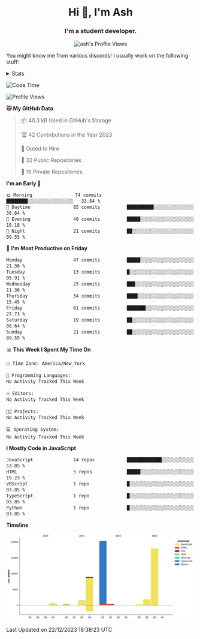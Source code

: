 <h1 align="center">Hi 👋, I'm Ash</h1>
<h3 align="center">I'm a student developer. </h3>
<p align="center"> <img src="https://komarev.com/ghpvc/?username=ash-development" alt="ash's Profile Views" /></p>
<p>You might know me from various discords!
I usually work on the following stuff: </p>

<!-- [htmljourney](https://github.com/ash-development/htmljourney/) - My project about learning the ins and outs of web development. Blogged by me on [DEV.to](https://dev.to/killua/series/10106).An aspiring developer -->

<details>
 <summary>Stats</summary><br>
<p>&nbsp;<a href="https://github.com/anuraghazra/github-readme-stats"><img align="center" src="https://github-readme-stats.vercel.app/api?username=ash-development&show_icons=true&count_private=true&theme=dracula" /></a></p>
<p>&nbsp;<a href="https://github.com/ryo-ma/github-profile-trophy"><img align="center" src="https://github-profile-trophy.vercel.app/?username=ash-development&theme=dracula&margin-w=15&margin-h=15&column=4" /></a></p>
</details>
 
<!--START_SECTION:waka-->
![Code Time](http://img.shields.io/badge/Code%20Time-7%20hrs%2048%20mins-blue)

![Profile Views](http://img.shields.io/badge/Profile%20Views-0-blue)

**🐱 My GitHub Data** 

> 📦 40.3 kB Used in GitHub's Storage 
 > 
> 🏆 42 Contributions in the Year 2023
 > 
> 💼 Opted to Hire
 > 
> 📜 32 Public Repositories 
 > 
> 🔑 19 Private Repositories 
 > 
**I'm an Early 🐤** 

```text
🌞 Morning                74 commits          ████████░░░░░░░░░░░░░░░░░   33.64 % 
🌆 Daytime                85 commits          ██████████░░░░░░░░░░░░░░░   38.64 % 
🌃 Evening                40 commits          █████░░░░░░░░░░░░░░░░░░░░   18.18 % 
🌙 Night                  21 commits          ██░░░░░░░░░░░░░░░░░░░░░░░   09.55 % 
```
📅 **I'm Most Productive on Friday** 

```text
Monday                   47 commits          █████░░░░░░░░░░░░░░░░░░░░   21.36 % 
Tuesday                  13 commits          █░░░░░░░░░░░░░░░░░░░░░░░░   05.91 % 
Wednesday                25 commits          ███░░░░░░░░░░░░░░░░░░░░░░   11.36 % 
Thursday                 34 commits          ████░░░░░░░░░░░░░░░░░░░░░   15.45 % 
Friday                   61 commits          ███████░░░░░░░░░░░░░░░░░░   27.73 % 
Saturday                 19 commits          ██░░░░░░░░░░░░░░░░░░░░░░░   08.64 % 
Sunday                   21 commits          ██░░░░░░░░░░░░░░░░░░░░░░░   09.55 % 
```


📊 **This Week I Spent My Time On** 

```text
🕑︎ Time Zone: America/New_York

💬 Programming Languages: 
No Activity Tracked This Week

🔥 Editors: 
No Activity Tracked This Week

🐱‍💻 Projects: 
No Activity Tracked This Week

💻 Operating System: 
No Activity Tracked This Week
```

**I Mostly Code in JavaScript** 

```text
JavaScript               14 repos            █████████████░░░░░░░░░░░░   53.85 % 
HTML                     5 repos             █████░░░░░░░░░░░░░░░░░░░░   19.23 % 
VBScript                 1 repo              █░░░░░░░░░░░░░░░░░░░░░░░░   03.85 % 
TypeScript               1 repo              █░░░░░░░░░░░░░░░░░░░░░░░░   03.85 % 
Python                   1 repo              █░░░░░░░░░░░░░░░░░░░░░░░░   03.85 % 
```



**Timeline**

![Lines of Code chart](https://raw.githubusercontent.com/ash-development/ash-development/main/assets/bar_graph.png)


 Last Updated on 22/12/2023 18:38:23 UTC
<!--END_SECTION:waka-->
</details>
